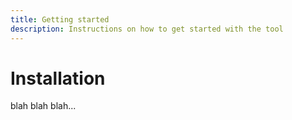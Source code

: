 ```yaml
---
title: Getting started
description: Instructions on how to get started with the tool
---
```


# Installation

blah blah blah...
